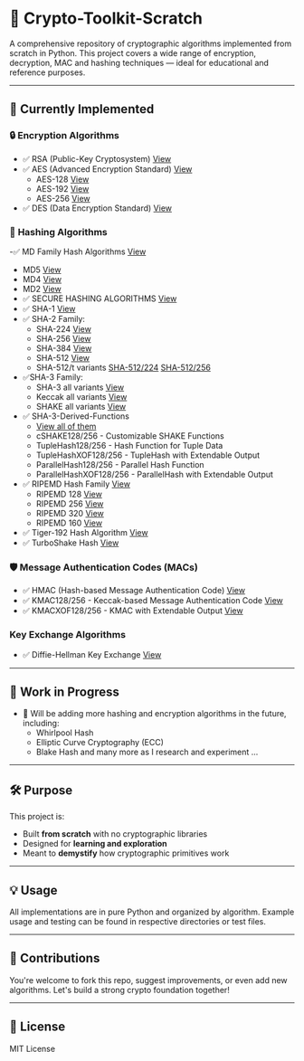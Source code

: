 # 🔐 Crypto-Toolkit-Scratch

A comprehensive repository of cryptographic algorithms implemented from scratch in Python. This project covers a wide range of encryption, decryption, MAC and hashing techniques — ideal for educational and reference purposes.

---

## 📌 Currently Implemented

### 🔒 **Encryption Algorithms**
- ✅ RSA (Public-Key Cryptosystem) [View](RSA)
- ✅ AES (Advanced Encryption Standard) [View](AES-ALGORITHMS)
  - AES-128 [View](AES-ALGORITHMS/AES_128bit.ipynb)
  - AES-192 [View](AES-ALGORITHMS/AES_192bit.ipynb)
  - AES-256 [View](AES-ALGORITHMS/AES_256bit.ipynb)
- ✅ DES (Data Encryption Standard) [View](DES)

### 🧠 **Hashing Algorithms**
-✅ MD Family Hash Algorithms [View](MD_Hash_Functions)
  -  MD5 [View](MD_Hash_Functions/MD5.ipynb)
  -  MD4 [View](MD_Hash_Functions/MD4.ipynb)
  -  MD2 [View](MD_Hash_Functions/MD2.ipynb)
- ✅ SECURE HASHING ALGORITHMS [View](SHA-ALGORITHMS)
- ✅ SHA-1 [View](SHA-ALGORITHMS/SHA-1.ipynb)
- ✅ SHA-2 Family:
  - SHA-224 [View](SHA-ALGORITHMS/SHA-224.ipynb)
  - SHA-256 [View](SHA-ALGORITHMS/SHA-256.ipynb)
  - SHA-384 [View](SHA-ALGORITHMS/SHA-384.ipynb)
  - SHA-512 [View](SHA-ALGORITHMS/SHA-512.ipynb)
  - SHA-512/t variants [SHA-512/224](SHA-ALGORITHMS/SHA-512(t=224).ipynb) [SHA-512/256](SHA-ALGORITHMS/SHA-512(t=256).ipynb)
- ✅SHA-3 Family:
  - SHA-3 all variants [View](SHA-ALGORITHMS/SHA-3.ipynb)
  - Keccak all variants [View](SHA-ALGORITHMS/SHA-3.ipynb)
  - SHAKE all variants [View](SHA-ALGORITHMS/SHA-3.ipynb)
- ✅ SHA-3-Derived-Functions
  - [View all of them](SHA-3-Derived-Functions/SHA_3_Derived_Functions.ipynb)
  - cSHAKE128/256 - Customizable SHAKE Functions
  - TupleHash128/256 - Hash Function for Tuple Data
  - TupleHashXOF128/256 - TupleHash with Extendable Output
  - ParallelHash128/256 - Parallel Hash Function
  - ParallelHashXOF128/256 - ParallelHash with Extendable Output
- ✅ RIPEMD Hash Family [View](RIPEMD)
  - RIPEMD 128 [View](RIPEMD/RIPEMD-128.ipynb)
  - RIPEMD 256 [View](RIPEMD/RIPEMD-256.ipynb)
  - RIPEMD 320 [View](RIPEMD/RIPEMD-320.ipynb)
  - RIPEMD 160 [View](RIPEMD/RIPEMD-160.ipynb)  
- ✅ Tiger-192 Hash Algorithm [View](Tiger_Hash/Tiger_192.ipynb)  
- ✅ TurboShake Hash [View](TurboShake_Hash/TurboShake_Hash.ipynb)

### 🛡️ **Message Authentication Codes (MACs)**
- ✅ HMAC (Hash-based Message Authentication Code) [View](HMAC/HMAC.ipynb)
- ✅  KMAC128/256 - Keccak-based Message Authentication Code [View](SHA-3-Derived-Functions/SHA_3_Derived_Functions.ipynb)
- ✅ KMACXOF128/256 - KMAC with Extendable Output [View](SHA-3-Derived-Functions/SHA_3_Derived_Functions.ipynb)

### **Key Exchange Algorithms**
- ✅ Diffie-Hellman Key Exchange [View](Diffie-Helman-Key-Exchange)

---

## 🚧 Work in Progress
- 🧪 Will be adding more hashing and encryption algorithms in the future, including:
  - Whirlpool Hash
  - Elliptic Curve Cryptography (ECC)
  - Blake Hash
  and many more as I research and experiment ... 
---

## 🛠️ Purpose

This project is:
- Built **from scratch** with no cryptographic libraries
- Designed for **learning and exploration**
- Meant to **demystify** how cryptographic primitives work

---

## 💡 Usage

All implementations are in pure Python and organized by algorithm. Example usage and testing can be found in respective directories or test files.

---

## 🤝 Contributions

You're welcome to fork this repo, suggest improvements, or even add new algorithms. Let's build a strong crypto foundation together!

---

## 📜 License

MIT License
